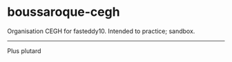 # boussaroque-cegh

Organisation CEGH for fasteddy10.
Intended to practice; sandbox.
___
Plus plutard
